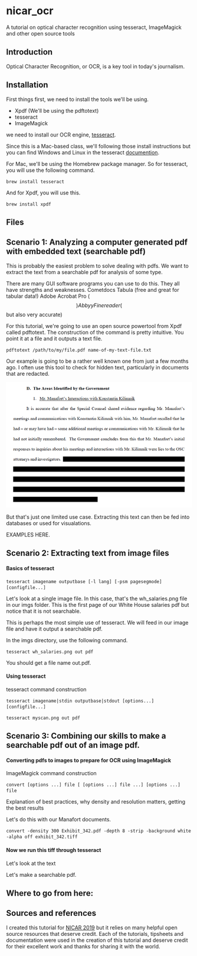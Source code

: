 # nicar_ocr
A tutorial on optical character recognition using tesseract, ImageMagick and other open source tools

## Introduction

Optical Character Recognition, or OCR, is a key tool in today's journalism. 



## Installation

First things first, we need to install the tools we'll be using.

* Xpdf (We'll be using the pdftotext)
* tesseract
* ImageMagick


we need to install our OCR engine, [tesseract]('https://github.com/tesseract-ocr/tesseract/wiki').

Since this is a Mac-based class, we'll following those install instructions but you can find Windows and Linux in the tesseract [documention]('https://github.com/tesseract-ocr/tesseract/wiki').

For Mac, we'll be using the Homebrew package manager. So for tesseract, you will use the following command.
```
brew install tesseract
```

And for Xpdf, you will use this.
```
brew install xpdf
```

## Files


## Scenario 1: Analyzing a computer generated pdf with embedded text (searchable pdf)

This is probably the easiest problem to solve dealing with pdfs. We want to extract the text from a searchable pdf for analysis of some type.

There are many GUI software programs you can use to do this. They all have strengths and weaknesses.
    Cometdocs
    Tabula (free and great for tabular data!)
    Adobe Acrobat Pro ($$)
    Abbyy Finereader ($$ but also very accurate)

For this tutorial, we're going to use an open source powertool from Xpdf called pdftotext. The construction of the command is pretty intuitive. You point it at a file and it outputs a text file.

```
pdftotext /path/to/my/file.pdf name-of-my-text-file.txt
```

Our example is going to be a rather well known one from just a few months ago. I often use this tool to check for hidden text, particularly in documents that are redacted. 


![Alt Text](/imgs/Manafort_2.png)




But that's just one limited use case. Extracting this text can then be fed into databases or used for visualations.

EXAMPLES HERE.


## Scenario 2: Extracting text from image files

#### Basics of tesseract

```
tesseract imagename outputbase [-l lang] [-psm pagesegmode] [configfile...]
```

Let's look at a single image file. In this case, that's the wh_salaries.png file in our imgs folder. This is the first page of our White House salaries pdf but notice that it is not searchable.

This is perhaps the most simple use of tesseract. We will feed in our image file and have it output a searchable pdf.

In the imgs directory, use the following command. 

```
tesseract wh_salaries.png out pdf
```

You should get a file name out.pdf.


#### Using tesseract

tesseract command construction

```
tesseract imagename|stdin outputbase|stdout [options...] [configfile...]
```


```
tesseract myscan.png out pdf
```

## Scenario 3: Combining our skills to make a searchable pdf out of an image pdf.

#### Converting pdfs to images to prepare for OCR using ImageMagick

ImageMagick command construction

```
convert [options ...] file [ [options ...] file ...] [options ...] file
```

Explanation of best practices, why density and resolution matters, getting the best results


Let's do this with our Manafort documents.


```
convert -density 300 Exhibit_342.pdf -depth 8 -strip -background white -alpha off exhibit_342.tiff
```

#### Now we run this tiff through tesseract

Let's look at the text

Let's make a searchable pdf.


## Where to go from here: 


## Sources and references
I created this tutorial for [NICAR 2019]('https://www.ire.org/events-and-training/conferences/nicar-2019') but it relies on many helpful open source resources that deserve credit. Each of the tutorials, tipsheets and documentation were used in the creation of this tutorial and deserve credit for their excellent work and thanks for sharing it with the world.


